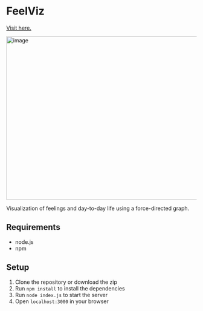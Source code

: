 # FeelViz

[Visit here.](https://mrjoekr.github.io/feelviz/)

<p align="left">
<img width="680" height="432" alt="image" src="https://github.com/user-attachments/assets/1dff533b-5e33-42ca-b142-320ad69fbd32" />
</p>

Visualization of feelings and day-to-day life using a force-directed graph.

## Requirements
* node.js
* npm

## Setup
1. Clone the repository or download the zip
2. Run `npm install` to install the dependencies
3. Run `node index.js` to start the server
4. Open `localhost:3000` in your browser
